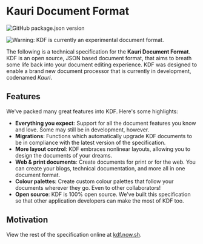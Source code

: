 # Kauri Document Format

![GitHub package.json version][3]

![Warning: KDF is currently an experimental document format.][1]

The following is a technical specification for the **Kauri Document Format**.
KDF is an open source, JSON based document format, that aims to breath some life
back into your document editing experience. KDF was designed to enable a brand
new document processor that is currently in development, codenamed *Kauri*.


## Features

We've packed many great features into KDF. Here's some highlights:

 - **Everything you expect**: Support for all the document features you know and
   love. Some may still be in development, however.
 - **Migrations**: Functions which automatically upgrade KDF documents to be in
   compliance with the latest version of the specification.
 - **More layout control**: KDF embraces nonlinear layouts, allowing you to
   design the documents of your dreams.
 - **Web & print documents**: Create documents for print or for the web. You can
   create your blogs, technical documentation, and more all in one document
   format.
 - **Colour palettes**: Create custom colour palettes that follow your documents
   wherever they go. Even to other collaborators!
 - **Open source**: KDF is 100% open source. We've built this specification so
   that other application developers can make the most of KDF too.


## Motivation

View the rest of the specification online at [kdf.now.sh][2].


[1]: https://i.imgur.com/tZn38eJ.png
[2]: https://kdf.now.sh
[3]: https://img.shields.io/github/package-json/v/sean0x42/kdf?color=%233eaf7c&style=flat-square